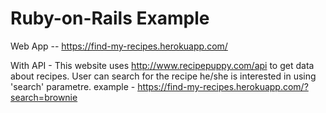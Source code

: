 # Ruby-on-Rails Example

Web App -- https://find-my-recipes.herokuapp.com/

With API - This website uses http://www.recipepuppy.com/api to get data about recipes. User can search for the recipe he/she is interested in using 'search' parametre. 
example - https://find-my-recipes.herokuapp.com/?search=brownie
